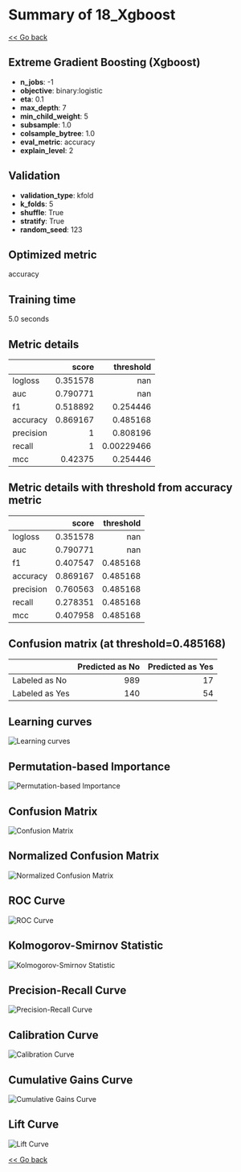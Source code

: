 # Summary of 18_Xgboost

[<< Go back](../README.md)


## Extreme Gradient Boosting (Xgboost)
- **n_jobs**: -1
- **objective**: binary:logistic
- **eta**: 0.1
- **max_depth**: 7
- **min_child_weight**: 5
- **subsample**: 1.0
- **colsample_bytree**: 1.0
- **eval_metric**: accuracy
- **explain_level**: 2

## Validation
 - **validation_type**: kfold
 - **k_folds**: 5
 - **shuffle**: True
 - **stratify**: True
 - **random_seed**: 123

## Optimized metric
accuracy

## Training time

5.0 seconds

## Metric details
|           |    score |    threshold |
|:----------|---------:|-------------:|
| logloss   | 0.351578 | nan          |
| auc       | 0.790771 | nan          |
| f1        | 0.518892 |   0.254446   |
| accuracy  | 0.869167 |   0.485168   |
| precision | 1        |   0.808196   |
| recall    | 1        |   0.00229466 |
| mcc       | 0.42375  |   0.254446   |


## Metric details with threshold from accuracy metric
|           |    score |   threshold |
|:----------|---------:|------------:|
| logloss   | 0.351578 |  nan        |
| auc       | 0.790771 |  nan        |
| f1        | 0.407547 |    0.485168 |
| accuracy  | 0.869167 |    0.485168 |
| precision | 0.760563 |    0.485168 |
| recall    | 0.278351 |    0.485168 |
| mcc       | 0.407958 |    0.485168 |


## Confusion matrix (at threshold=0.485168)
|                |   Predicted as No |   Predicted as Yes |
|:---------------|------------------:|-------------------:|
| Labeled as No  |               989 |                 17 |
| Labeled as Yes |               140 |                 54 |

## Learning curves
![Learning curves](learning_curves.png)

## Permutation-based Importance
![Permutation-based Importance](permutation_importance.png)
## Confusion Matrix

![Confusion Matrix](confusion_matrix.png)


## Normalized Confusion Matrix

![Normalized Confusion Matrix](confusion_matrix_normalized.png)


## ROC Curve

![ROC Curve](roc_curve.png)


## Kolmogorov-Smirnov Statistic

![Kolmogorov-Smirnov Statistic](ks_statistic.png)


## Precision-Recall Curve

![Precision-Recall Curve](precision_recall_curve.png)


## Calibration Curve

![Calibration Curve](calibration_curve_curve.png)


## Cumulative Gains Curve

![Cumulative Gains Curve](cumulative_gains_curve.png)


## Lift Curve

![Lift Curve](lift_curve.png)



[<< Go back](../README.md)
